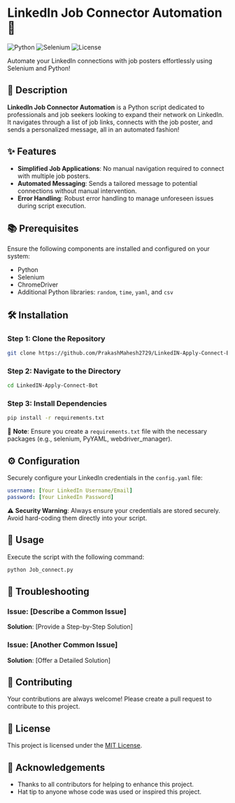 # LinkedIn Job Connector Automation 🚀

![Python](https://img.shields.io/badge/Python-v3.8-blue)
![Selenium](https://img.shields.io/badge/Selenium-v4.0.0-brightgreen)
![License](https://img.shields.io/badge/License-MIT-red)

Automate your LinkedIn connections with job posters effortlessly using Selenium and Python!

## 📄 Description

**LinkedIn Job Connector Automation** is a Python script dedicated to professionals and job seekers looking to expand their network on LinkedIn. It navigates through a list of job links, connects with the job poster, and sends a personalized message, all in an automated fashion!

## ✨ Features

- **Simplified Job Applications**: No manual navigation required to connect with multiple job posters.
- **Automated Messaging**: Sends a tailored message to potential connections without manual intervention.
- **Error Handling**: Robust error handling to manage unforeseen issues during script execution.
  
## 📚 Prerequisites

Ensure the following components are installed and configured on your system:

- Python
- Selenium
- ChromeDriver
- Additional Python libraries: `random`, `time`, `yaml`, and `csv`
  
## 🛠️ Installation

### Step 1: Clone the Repository

```bash
git clone https://github.com/PrakashMahesh2729/LinkedIN-Apply-Connect-Bot/
```

### Step 2: Navigate to the Directory

```bash
cd LinkedIN-Apply-Connect-Bot
```

### Step 3: Install Dependencies

```bash
pip install -r requirements.txt
```

📝 **Note**: Ensure you create a `requirements.txt` file with the necessary packages (e.g., selenium, PyYAML, webdriver_manager).

## ⚙️ Configuration

Securely configure your LinkedIn credentials in the `config.yaml` file:

```yaml
username: [Your LinkedIn Username/Email]
password: [Your LinkedIn Password]
```

⚠️ **Security Warning**: Always ensure your credentials are stored securely. Avoid hard-coding them directly into your script.

## 🚀 Usage

Execute the script with the following command:

```bash
python Job_connect.py
```

## 🚧 Troubleshooting

### Issue: [Describe a Common Issue]
**Solution**: [Provide a Step-by-Step Solution]

### Issue: [Another Common Issue]
**Solution**: [Offer a Detailed Solution]

## 🤝 Contributing

Your contributions are always welcome! Please create a pull request to contribute to this project.

## 📜 License

This project is licensed under the [MIT License](https://choosealicense.com/licenses/mit/).

## 🙏 Acknowledgements

- Thanks to all contributors for helping to enhance this project.
- Hat tip to anyone whose code was used or inspired this project.
